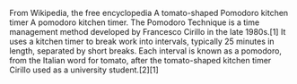 From Wikipedia, the free encyclopedia
A tomato-shaped Pomodoro kitchen timer
A pomodoro kitchen timer.
The Pomodoro Technique is a time management method developed by Francesco Cirillo in the late 1980s.[1] It uses a kitchen timer to break work into intervals, typically 25 minutes in length, separated by short breaks. Each interval is known as a pomodoro, from the Italian word for tomato, after the tomato-shaped kitchen timer Cirillo used as a university student.[2][1]
